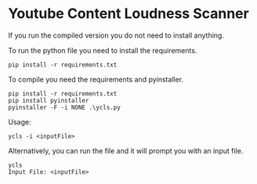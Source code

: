 # Youtube Content Loudness Scanner

If you run the compiled version you do not need to install anything.

To run the python file you need to install the requirements.
```
pip install -r requirements.txt
```

To compile you need the requirements and pyinstaller.
```
pip install -r requirements.txt
pip install pyinstaller
pyinstaller -F -i NONE .\ycls.py
```

Usage:
```
ycls -i <inputFile>
```

Alternatively, you can run the file and it will prompt you with an input file.
```
ycls
Input File: <inputFile>